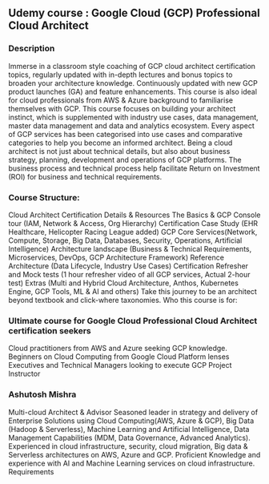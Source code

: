 ## Udemy course : Google Cloud (GCP) Professional Cloud Architect

### Description
Immerse in a classroom style coaching of GCP cloud architect certification topics, regularly updated with in-depth lectures and bonus topics to broaden your architecture knowledge. Continuously updated with new GCP product launches (GA) and feature enhancements.
This course is also ideal for cloud professionals from AWS & Azure background to familiarise themselves with GCP.
This course focuses on building your architect instinct, which is supplemented with industry use cases, data management, master data management and data and analytics ecosystem. Every aspect of GCP services has been categorised into use cases and comparative categories to help you become an informed architect.
Being a cloud architect is not just about technical details, but also about business strategy, planning, development and operations of GCP platforms. The business process and technical process help facilitate Return on Investment (ROI) for business and technical requirements.

### Course Structure:
Cloud Architect Certification Details & Resources
The Basics & GCP Console tour (IAM, Network & Access, Org Hierarchy)
Certification Case Study (EHR Healthcare, Helicopter Racing League added)
GCP Core Services(Network, Compute, Storage, Big Data, Databases, Security, Operations, Artificial Intelligence)
Architecture landscape (Business & Technical Requirements, Microservices, DevOps, GCP Architecture Framework)
Reference Architecture (Data Lifecycle, Industry Use Cases)
Certification Refresher and Mock tests (1 hour refresher video of all GCP services, Actual 2-hour test)
Extras (Multi and Hybrid Cloud Architecture, Anthos, Kubernetes Engine, GCP Tools, ML & AI and others)
Take this journey to be an architect beyond textbook and click-where taxonomies.
Who this course is for:

### Ultimate course for Google Cloud Professional Cloud Architect certification seekers
Cloud practitioners from AWS and Azure seeking GCP knowledge.
Beginners on Cloud Computing from Google Cloud Platform lenses
Executives and Technical Managers looking to execute GCP Project
Instructor

### Ashutosh Mishra
Multi-cloud Architect & Advisor
Seasoned leader in strategy and delivery of Enterprise Solutions using Cloud Computing(AWS, Azure & GCP), Big Data (Hadoop & Serverless), Machine Learning and Artificial Intelligence, Data Management Capabilities (MDM, Data Governance, Advanced Analytics).
Experienced in cloud infrastructure, security, cloud migration, Big data & Serverless architectures on AWS, Azure and GCP. Proficient Knowledge and experience with AI and Machine Learning services on cloud infrastructure.
Requirements

